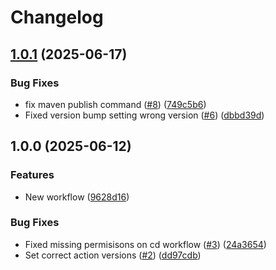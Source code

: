 # Changelog

## [1.0.1](https://github.com/entur/gha-maven-central/compare/v1.0.0...v1.0.1) (2025-06-17)


### Bug Fixes

* fix maven publish command ([#8](https://github.com/entur/gha-maven-central/issues/8)) ([749c5b6](https://github.com/entur/gha-maven-central/commit/749c5b6c5c312c4565389a581582208df37d2878))
* Fixed version bump setting wrong version ([#6](https://github.com/entur/gha-maven-central/issues/6)) ([dbbd39d](https://github.com/entur/gha-maven-central/commit/dbbd39d7719b21ddf7f5f599a5c8aeae5cd126ce))

## 1.0.0 (2025-06-12)


### Features

* New workflow ([9628d16](https://github.com/entur/gha-maven-central/commit/9628d1678a016892374c14b803f5280663cef0dd))


### Bug Fixes

* Fixed missing permisisons on cd workflow ([#3](https://github.com/entur/gha-maven-central/issues/3)) ([24a3654](https://github.com/entur/gha-maven-central/commit/24a3654395aa95460924662148a02027bc1719f2))
* Set correct action versions ([#2](https://github.com/entur/gha-maven-central/issues/2)) ([dd97cdb](https://github.com/entur/gha-maven-central/commit/dd97cdb3f1943d0b98cd54b9572806de7030bb16))
